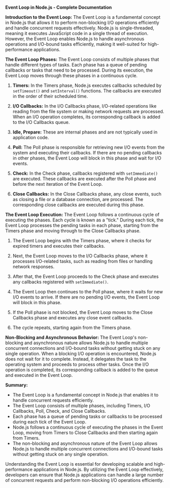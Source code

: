 **Event Loop in Node.js - Complete Documentation**

**Introduction to the Event Loop:**
The Event Loop is a fundamental concept in Node.js that allows it to perform non-blocking I/O operations efficiently and handle concurrent requests effectively. Node.js is single-threaded, meaning it executes JavaScript code in a single thread of execution. However, the Event Loop enables Node.js to handle asynchronous operations and I/O-bound tasks efficiently, making it well-suited for high-performance applications.

**The Event Loop Phases:**
The Event Loop consists of multiple phases that handle different types of tasks. Each phase has a queue of pending callbacks or tasks that need to be processed. During its execution, the Event Loop moves through these phases in a continuous cycle.

1. **Timers:**
   In the Timers phase, Node.js executes callbacks scheduled by `setTimeout()` and `setInterval()` functions. The callbacks are executed in the order of their scheduled time.

2. **I/O Callbacks:**
   In the I/O Callbacks phase, I/O-related operations like reading from the file system or making network requests are processed. When an I/O operation completes, its corresponding callback is added to the I/O Callbacks queue.

3. **Idle, Prepare:**
   These are internal phases and are not typically used in application code.

4. **Poll:**
   The Poll phase is responsible for retrieving new I/O events from the system and executing their callbacks. If there are no pending callbacks in other phases, the Event Loop will block in this phase and wait for I/O events.

5. **Check:**
   In the Check phase, callbacks registered with `setImmediate()` are executed. These callbacks are executed after the Poll phase and before the next iteration of the Event Loop.

6. **Close Callbacks:**
   In the Close Callbacks phase, any close events, such as closing a file or a database connection, are processed. The corresponding close callbacks are executed during this phase.

**The Event Loop Execution:**
The Event Loop follows a continuous cycle of executing the phases. Each cycle is known as a "tick." During each tick, the Event Loop processes the pending tasks in each phase, starting from the Timers phase and moving through to the Close Callbacks phase.

1. The Event Loop begins with the Timers phase, where it checks for expired timers and executes their callbacks.

2. Next, the Event Loop moves to the I/O Callbacks phase, where it processes I/O-related tasks, such as reading from files or handling network responses.

3. After that, the Event Loop proceeds to the Check phase and executes any callbacks registered with `setImmediate()`.

4. The Event Loop then continues to the Poll phase, where it waits for new I/O events to arrive. If there are no pending I/O events, the Event Loop will block in this phase.

5. If the Poll phase is not blocked, the Event Loop moves to the Close Callbacks phase and executes any close event callbacks.

6. The cycle repeats, starting again from the Timers phase.

**Non-Blocking and Asynchronous Behavior:**
The Event Loop's non-blocking and asynchronous nature allows Node.js to handle multiple concurrent connections and I/O-bound tasks without getting stuck on any single operation. When a blocking I/O operation is encountered, Node.js does not wait for it to complete. Instead, it delegates the task to the operating system and proceeds to process other tasks. Once the I/O operation is completed, its corresponding callback is added to the queue and executed in the Event Loop.

**Summary:**
- The Event Loop is a fundamental concept in Node.js that enables it to handle concurrent requests efficiently.
- The Event Loop consists of multiple phases, including Timers, I/O Callbacks, Poll, Check, and Close Callbacks.
- Each phase has a queue of pending tasks or callbacks to be processed during each tick of the Event Loop.
- Node.js follows a continuous cycle of executing the phases in the Event Loop, moving from Timers to Close Callbacks and then starting again from Timers.
- The non-blocking and asynchronous nature of the Event Loop allows Node.js to handle multiple concurrent connections and I/O-bound tasks without getting stuck on any single operation.

Understanding the Event Loop is essential for developing scalable and high-performance applications in Node.js. By utilizing the Event Loop effectively, developers can ensure that Node.js applications can handle a large number of concurrent requests and perform non-blocking I/O operations efficiently.
